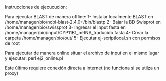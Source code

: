 Instrucciones de ejecucución:

Para ejecutar BLAST de manera offline:
1- Instalar localmente BLAST en /home/manager/bio/ncbi-blast-2.4.0+/bin/blastp
2- Bajar la BD Swisprot en /home/manager/bio/swissprot
3- Ingresar el input fasta en /home/manager/bio/input/CYP11B1_mRNA_traducido.fasta
4- Crear la carpeta /home/manager/bio/out/
5- Ejecutar ej-scriptlocal.sh con permisos de root

Para ejecutar de manera online situar el archivo de input en el mismo lugar y ejecutar:
perl ej2_online.pl

Este último requiere conexión directa a internet (no funciona si se utilza un proxy)


